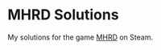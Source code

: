 # MHRD Solutions
My solutions for the game [MHRD](http://store.steampowered.com/app/576030/) on Steam.